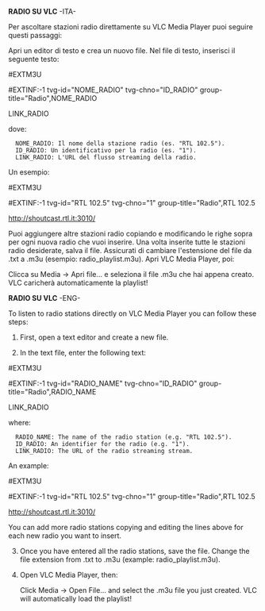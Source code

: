 **RADIO SU VLC** -ITA-

Per ascoltare stazioni radio direttamente su VLC Media Player puoi seguire questi passaggi:

Apri un editor di testo e crea un nuovo file. Nel file di testo, inserisci il seguente testo:

#EXTM3U

#EXTINF:-1 tvg-id="NOME_RADIO" tvg-chno="ID_RADIO" group-title="Radio",NOME_RADIO

LINK_RADIO
  
  dove:
  
      NOME_RADIO: Il nome della stazione radio (es. "RTL 102.5").
      ID_RADIO: Un identificativo per la radio (es. "1").
      LINK_RADIO: L'URL del flusso streaming della radio.
  
  Un esempio:
  
#EXTM3U

#EXTINF:-1 tvg-id="RTL 102.5" tvg-chno="1" group-title="Radio",RTL 102.5

http://shoutcast.rtl.it:3010/


Puoi aggiungere altre stazioni radio copiando e modificando le righe sopra per ogni nuova radio che vuoi inserire. Una volta inserite tutte le stazioni radio desiderate, salva il file. Assicurati di cambiare l'estensione del file da .txt a .m3u (esempio: radio_playlist.m3u). Apri VLC Media Player, poi:

  Clicca su Media → Apri file... e seleziona il file .m3u che hai appena creato. VLC caricherà automaticamente la playlist!




**RADIO SU VLC** -ENG-

To listen to radio stations directly on VLC Media Player you can follow these steps:

1. First, open a text editor and create a new file.

2. In the text file, enter the following text:

#EXTM3U

#EXTINF:-1 tvg-id="RADIO_NAME" tvg-chno="ID_RADIO" group-title="Radio",RADIO_NAME

LINK_RADIO

where:

      RADIO_NAME: The name of the radio station (e.g. "RTL 102.5").
      ID_RADIO: An identifier for the radio (e.g. "1").
      LINK_RADIO: The URL of the radio streaming stream.

  An example:

#EXTM3U

#EXTINF:-1 tvg-id="RTL 102.5" tvg-chno="1" group-title="Radio",RTL 102.5

http://shoutcast.rtl.it:3010/


You can add more radio stations copying and editing the lines above for each new radio you want to insert.

3. Once you have entered all the radio stations, save the file. Change the file extension from .txt to .m3u (example: radio_playlist.m3u).

5. Open VLC Media Player, then:

    Click Media → Open File... and select the .m3u file you just created. VLC will automatically load the playlist!

